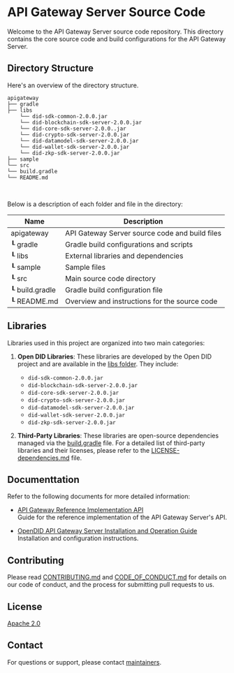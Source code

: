 # API Gateway Server Source Code

Welcome to the API Gateway Server source code repository. This directory contains the core source code and build configurations for the API Gateway Server.

## Directory Structure

Here's an overview of the directory structure.

```
apigateway
├── gradle
├── libs
    └── did-sdk-common-2.0.0.jar
    └── did-blockchain-sdk-server-2.0.0.jar
    └── did-core-sdk-server-2.0.0..jar
    └── did-crypto-sdk-server-2.0.0.jar
    └── did-datamodel-sdk-server-2.0.0.jar
    └── did-wallet-sdk-server-2.0.0.jar
    └── did-zkp-sdk-server-2.0.0.jar
├── sample
└── src
└── build.gradle
└── README.md
```

<br/>

Below is a description of each folder and file in the directory:

| Name                    | Description                                     |
| ----------------------- | ----------------------------------------------- |
| apigateway              | API Gateway Server source code and build files  |
| ┖ gradle                | Gradle build configurations and scripts         |
| ┖ libs                  | External libraries and dependencies             |
| ┖ sample                | Sample files                                    |
| ┖ src                   | Main source code directory                      |
| ┖ build.gradle          | Gradle build configuration file                 |
| ┖ README.md             | Overview and instructions for the source code   |


## Libraries

Libraries used in this project are organized into two main categories:

1. **Open DID Libraries**: These libraries are developed by the Open DID project and are available in the [libs folder](libs). They include:

   - `did-sdk-common-2.0.0.jar`
   - `did-blockchain-sdk-server-2.0.0.jar`
   - `did-core-sdk-server-2.0.0.jar`
   - `did-crypto-sdk-server-2.0.0.jar`
   - `did-datamodel-sdk-server-2.0.0.jar`
   - `did-wallet-sdk-server-2.0.0.jar`
   - `did-zkp-sdk-server-2.0.0.jar`

2. **Third-Party Libraries**: These libraries are open-source dependencies managed via the [build.gradle](build.gradle) file. For a detailed list of third-party libraries and their licenses, please refer to the [LICENSE-dependencies.md](../../LICENSE-dependencies.md) file.


## Documenttation

Refer to the following documents for more detailed information:

- [API Gateway Reference Implementation API](../../docs/api/APIGateway_Reference_Implementation_API.md)  
  Guide for the reference implementation of the API Gateway Server's API.

- [OpenDID API Gateway Server Installation and Operation Guide](../../docs/installation/OpenDID_APIGatewayServer_InstallationAndOperation_Guide.md)  
  Installation and configuration instructions.

## Contributing

Please read [CONTRIBUTING.md](../../CONTRIBUTING.md) and [CODE_OF_CONDUCT.md](../../CODE_OF_CONDUCT.md) for details on our code of conduct, and the process for submitting pull requests to us.

## License
[Apache 2.0](../../LICENSE)

## Contact
For questions or support, please contact [maintainers](../../MAINTAINERS.md).